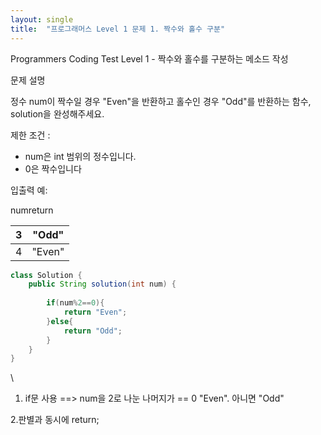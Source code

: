 ```yaml
---
layout: single
title:  "프로그래머스 Level 1 문제 1. 짝수와 홀수 구분"
---
```



Programmers Coding Test Level 1 - 짝수와 홀수를 구분하는 메소드 작성





문제 설명

정수 num이 짝수일 경우 "Even"을 반환하고 홀수인 경우 "Odd"를 반환하는 함수, solution을 완성해주세요.







제한 조건 :

- num은 int 범위의 정수입니다.
- 0은 짝수입니다







 

 

입출력 예:

numreturn

| 3    | "Odd"  |
| ---- | ------ |
| 4    | "Even" |

 

 

```java
class Solution {
    public String solution(int num) {
        
        if(num%2==0){
            return "Even";
        }else{
            return "Odd";
        }
    }
}
```

\

1. if문 사용 ==> num을 2로 나눈 나머지가 == 0 "Even".  아니면  "Odd"

2.판별과 동시에 return;
